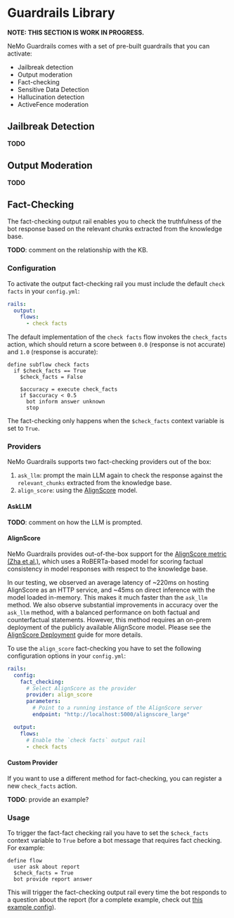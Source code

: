 # Guardrails Library

**NOTE: THIS SECTION IS WORK IN PROGRESS.**

NeMo Guardrails comes with a set of pre-built guardrails that you can activate:

- Jailbreak detection
- Output moderation
- Fact-checking
- Sensitive Data Detection
- Hallucination detection
- ActiveFence moderation

## Jailbreak Detection

**TODO**

## Output Moderation

**TODO**

## Fact-Checking

The fact-checking output rail enables you to check the truthfulness of the bot response based on the relevant chunks extracted from the knowledge base.

**TODO**: comment on the relationship with the KB.

### Configuration

To activate the output fact-checking rail you must include the default `check facts` in your `config.yml`:

```yaml
rails:
  output:
    flows:
      - check facts
```

The default implementation of the `check facts` flow invokes the `check_facts` action, which should return a score between `0.0` (response is not accurate) and `1.0` (response is accurate):

```colang
define subflow check facts
  if $check_facts == True
    $check_facts = False

    $accuracy = execute check_facts
    if $accuracy < 0.5
      bot inform answer unknown
      stop
```

The fact-checking only happens when the `$check_facts` context variable is set to `True`.

### Providers

NeMo Guardrails supports two fact-checking providers out of the box:

1. `ask_llm`: prompt the main LLM again to check the response against the `relevant_chunks` extracted from the knowledge base.
2. `align_score`: using the [AlignScore](https://aclanthology.org/2023.acl-long.634.pdf) model.

#### AskLLM

**TODO**: comment on how the LLM is prompted.

#### AlignScore

NeMo Guardrails provides out-of-the-box support for the [AlignScore metric (Zha et al.)](https://aclanthology.org/2023.acl-long.634.pdf), which uses a RoBERTa-based model for scoring factual consistency in model responses with respect to the knowledge base.

In our testing, we observed an average latency of ~220ms on hosting AlignScore as an HTTP service, and ~45ms on direct inference with the model loaded in-memory. This makes it much faster than the `ask_llm` method. We also observe substantial improvements in accuracy over the `ask_llm` method, with a balanced performance on both factual and counterfactual statements. However, this method requires an on-prem deployment of the publicly available AlignScore model. Please see the [AlignScore Deployment](./advanced/align_score_deployment.md) guide for more details.

To use the `align_score` fact-checking you have to set the following configuration options in your `config.yml`:

```yaml
rails:
  config:
    fact_checking:
      # Select AlignScore as the provider
      provider: align_score
      parameters:
        # Point to a running instance of the AlignScore server
        endpoint: "http://localhost:5000/alignscore_large"

  output:
    flows:
      # Enable the `check facts` output rail
      - check facts
```

#### Custom Provider

If you want to use a different method for fact-checking, you can register a new `check_facts` action.

**TODO**: provide an example?

### Usage

To trigger the fact-fact checking rail you have to set the `$check_facts` context variable to `True` before a bot message that requires fact checking. For example:

```colang
define flow
  user ask about report
  $check_facts = True
  bot provide report answer
```

This will trigger the fact-checking output rail every time the bot responds to a question about the report (for a complete example, check out [this example config](../../examples/configs/fact_checking)).

